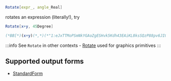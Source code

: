 ```mathematica
Rotate[expr_, angle_Real]
```

rotates an expression (literally!), try

```mathematica
Rotate[x+y, 45Degree]
```

```mathematica @
(*BB[*)(x+y)(*,*)(*"1:eJxTTMoPSmNkYGAoZgESHvk5Kdh43EAiKL8ksSQzP88pv6JIQtcl5LfiS3sAg3IPAA=="*)(*]BB*)
```

:::info
See `Rotate` in other contexts - [Rotate](frontend/Reference/Graphics/Rotate.md) used for graphics primitives
:::

## Supported output forms
- [StandardForm](frontend/Reference/Formatting/StandardForm.md)
